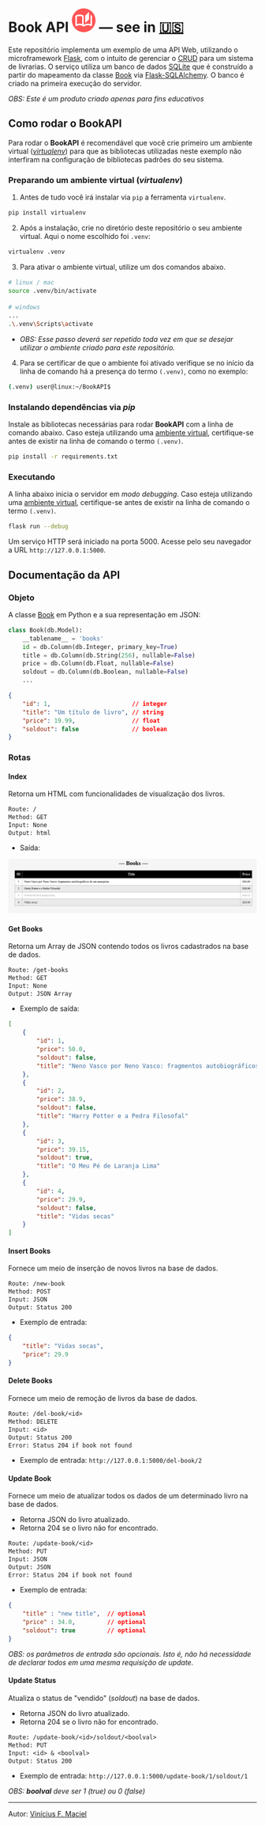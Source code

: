 # Book API <img src="static/img/book.svg"> — see in [🇺🇸](README-en_US.md)

Este repositório implementa um exemplo de uma API Web, utilizando o microframework [Flask](https://flask.palletsprojects.com/), com o intuito de gerenciar o [CRUD](https://pt.wikipedia.org/wiki/CRUD) para um sistema de livrarias. O serviço utiliza um banco de dados [SQLite](https://www.sqlite.org/) que é construído a partir do mapeamento da classe [Book](#objeto) via [Flask-SQLAlchemy](https://flask-sqlalchemy.readthedocs.io/en/stable/). O banco é criado na primeira execução do servidor.

*OBS: Este é um produto criado apenas para fins educativos*

## Como rodar o BookAPI

Para rodar o **BookAPI** é recomendável que você crie primeiro um ambiente virtual ([*virtualenv*](https://virtualenv.pypa.io/en/latest/user_guide.html)) para que as bibliotecas utilizadas neste exemplo não interfiram na configuração de bibliotecas padrões do seu sistema.

### Preparando um ambiente virtual (*virtualenv*)

1) Antes de tudo você irá instalar via `pip` a ferramenta `virtualenv`.
```bash
pip install virtualenv
```

2) Após a instalação, crie no diretório deste repositório o seu ambiente virtual. Aqui o nome escolhido foi `.venv`:
```bash
virtualenv .venv
```

3) Para ativar o ambiente virtual, utilize um dos comandos abaixo.

```bash
# linux / mac
source .venv/bin/activate

# windows
...
.\.venv\Scripts\activate
```

- *OBS: Esse passo deverá ser repetido toda vez em que se desejar utilizar o ambiente criado para este repositório.*

4) Para se certificar de que o ambiente foi ativado verifique se no início da linha de comando há a presença do termo `(.venv)`, como no exemplo:

```bash
(.venv) user@linux:~/BookAPI$ 
```

### Instalando dependências via *pip*

Instale as bibliotecas necessárias para rodar **BookAPI** com a linha de comando abaixo. Caso esteja utilizando uma [ambiente virtual](#preparando-um-ambiente-virtual-virtualenv), certifique-se antes de existir na linha de comando o termo `(.venv)`.

```bash
pip install -r requirements.txt
```

### Executando

A linha abaixo inicia o servidor em *modo debugging*. Caso esteja utilizando uma [ambiente virtual](#preparando-um-ambiente-virtual-virtualenv), certifique-se antes de existir na linha de comando o termo `(.venv)`.

```bash
flask run --debug
```

Um serviço HTTP será iniciado na porta 5000. Acesse pelo seu navegador a URL `http://127.0.0.1:5000`.

## Documentação da API

### Objeto

A classe [Book](app.py) em Python e a sua representação em JSON:

```python
class Book(db.Model):
    __tablename__ = 'books'
    id = db.Column(db.Integer, primary_key=True)
    title = db.Column(db.String(256), nullable=False)
    price = db.Column(db.Float, nullable=False)
    soldout = db.Column(db.Boolean, nullable=False)
    ...
```

```JSON
{
    "id": 1,                       // integer
    "title": "Um título de livro", // string
    "price": 19.99,                // float
    "soldout": false               // boolean
}
```

### Rotas

#### Index

Retorna um HTML com funcionalidades de visualização dos livros.

```plain
Route: /
Method: GET
Input: None
Output: html
```

* Saída:

<img style="border-radius: 5px" src="screenshots/ss-01.png">

#### Get Books

Retorna um Array de JSON contendo todos os livros cadastrados na base de dados.

```plain
Route: /get-books
Method: GET
Input: None
Output: JSON Array
```

* Exemplo de saída:
```json
[
    {
        "id": 1,
        "price": 50.0,
        "soldout": false,
        "title": "Neno Vasco por Neno Vasco: fragmentos autobiográficos de um anarquista"
    },
    {
        "id": 2,
        "price": 38.9,
        "soldout": false,
        "title": "Harry Potter e a Pedra Filosofal"
    },
    {
        "id": 3,
        "price": 39.15,
        "soldout": true,
        "title": "O Meu Pé de Laranja Lima"
    },
    {
        "id": 4,
        "price": 29.9,
        "soldout": false,
        "title": "Vidas secas"
    }
]
```

#### Insert Books

Fornece um meio de inserção de novos livros na base de dados.

```plain
Route: /new-book
Method: POST
Input: JSON
Output: Status 200
```

* Exemplo de entrada:
```json
{
    "title": "Vidas secas",
    "price": 29.9
}
```

#### Delete Books

Fornece um meio de remoção de livros da base de dados.

```plain
Route: /del-book/<id>
Method: DELETE
Input: <id>
Output: Status 200
Error: Status 204 if book not found
```

* Exemplo de entrada: `http://127.0.0.1:5000/del-book/2`

#### Update Book

Fornece um meio de atualizar todos os dados de um determinado livro na base de dados. 
 - Retorna JSON do livro atualizado.
 - Retorna 204 se o livro não for encontrado.

```plain
Route: /update-book/<id>
Method: PUT
Input: JSON
Output: JSON
Error: Status 204 if book not found
```

* Exemplo de entrada:

```json
{
    "title" : "new title",  // optional
    "price" : 34.0,         // optional
    "soldout": true         // optional
}
```
*OBS: os parâmetros de entrada são opcionais. Isto é, não há necessidade de declarar todos em uma mesma requisição de update.*

#### Update Status

Atualiza o status de "vendido" (*soldout*) na base de dados.
 - Retorna JSON do livro atualizado.
 - Retorna 204 se o livro não for encontrado.

```plain
Route: /update-book/<id>/soldout/<boolval>
Method: PUT
Input: <id> & <boolval>
Output: Status 200
```

* Exemplo de entrada: `http://127.0.0.1:5000/update-book/1/soldout/1`

*OBS: **boolval** deve ser 1 (true) ou 0 (false)*

<hr>

Autor: [Vinícius F. Maciel](https://www.viniciusfm.pro.br)